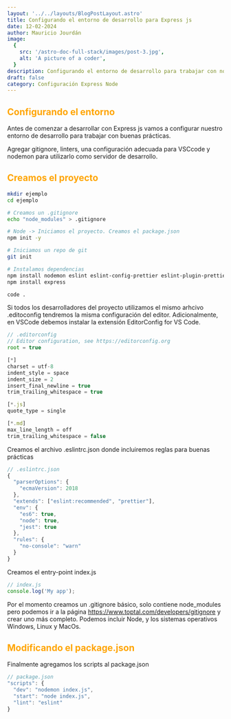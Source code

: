 ```yaml
---
layout: '../../layouts/BlogPostLayout.astro'
title: Configurando el entorno de desarrollo para Express js
date: 12-02-2024
author: Mauricio Jourdán
image:
  {
    src: '/astro-doc-full-stack/images/post-3.jpg',
    alt: 'A picture of a coder',
  }
description: Configurando el entorno de desarrollo para trabajar con node js - Express js
draft: false
category: Configuración Express Node
---
```


## Configurando el entorno

Antes de comenzar a desarrollar con Express js vamos a configurar nuestro entorno de desarrollo para trabajar con buenas prácticas.

Agregar gitignore, linters, una configuración adecuada para VSCcode y nodemon para utilizarlo como servidor de desarrollo.

## Creamos el proyecto

```bash
mkdir ejemplo
cd ejemplo

# Creamos un .gitignore
echo "node_modules" > .gitignore

# Node -> Iniciamos el proyecto. Creamos el package.json
npm init -y

# Iniciamos un repo de git
git init

# Instalamos dependencias
npm install nodemon eslint eslint-config-prettier eslint-plugin-prettier prettier -D
npm install express

code .
```

Si todos los desarrolladores del proyecto utilizamos el mismo arhcivo .editoconfig tendremos la misma configuración del editor. Adicionalmente, en VSCode debemos instalar la extensión EditorConfig for VS Code.

```javascript
// .editorconfig
// Editor configuration, see https://editorconfig.org
root = true

[*]
charset = utf-8
indent_style = space
indent_size = 2
insert_final_newline = true
trim_trailing_whitespace = true

[*.js]
quote_type = single

[*.md]
max_line_length = off
trim_trailing_whitespace = false
```

Creamos el archivo .eslintrc.json donde incluiremos reglas para buenas prácticas

```javascript
// .eslintrc.json
{
  "parserOptions": {
    "ecmaVersion": 2018
  },
  "extends": ["eslint:recommended", "prettier"],
  "env": {
    "es6": true,
    "node": true,
    "jest": true
  },
  "rules": {
    "no-console": "warn"
  }
}
```

Creamos el entry-point index.js

```javascript
// index.js
console.log('My app');
```

Por el momento creamos un .gitignore básico, solo contiene node_modules pero podemos ir a la página https://www.toptal.com/developers/gitignore y crear uno más completo. Podemos incluir Node, y los sistemas operativos Windows, Linux y MacOs.

## Modificando el package.json

Finalmente agregamos los scripts al package.json

```javascript
// package.json
"scripts": {
  "dev": "nodemon index.js",
  "start": "node index.js",
  "lint": "eslint"
}
```

<style>
  h1 { color: #2563eb; }
  h2 { color: orange; }
  h3 { color: #a855f7; }
  img {
    width: 100%;
    height: 100%;
    object-fit: cover;
  }
</style>
